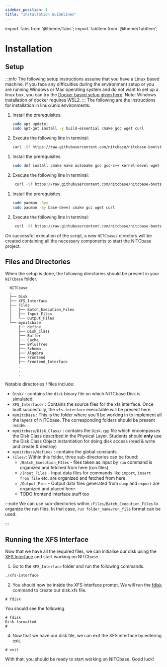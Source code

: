```yaml
---
sidebar_position: 1
title: "Installation Guidelines"
---
```


import Tabs from '@theme/Tabs';
import TabItem from '@theme/TabItem';

# Installation

## Setup

:::info
The following setup instructions assume that you have a Linux based machine. If you face any difficulties during the environment setup or you are running Windows or Mac operating system and do not want to set up a linux box, you can try the [Docker based setup given here](./DockerSetup.md). 
Note: Windows installation of docker requires WSL2.
:::
The following are the instructions for installation in linux/unix environments:

<Tabs>
<TabItem value="ubuntu" label="Ubuntu / Debian" default>

1. Install the prerequisites.
   ```bash
   sudo apt update;
   sudo apt-get install -y build-essential cmake gcc wget curl
   ```
2. Execute the following line in terminal:

   ```bash
   curl -Sf https://raw.githubusercontent.com/nitcbase/nitcbase-bootstrap/main/setup.sh | sh
   ```

</TabItem>
<TabItem value="fedora" label="Fedora / Red Hat">

1. Install the prerequisites.
   ```bash
   sudo dnf install cmake make automake gcc gcc-c++ kernel-devel wget curl
   ```
2. Execute the following line in terminal:

   ```bash
    curl -Sf https://raw.githubusercontent.com/nitcbase/nitcbase-bootstrap/main/setup.sh | sh
   ```

</TabItem>
<TabItem value="arch" label="Arch Linux">

1. Install the prerequisites.
   ```bash
   sudo pacman -Syy
   sudo pacman -Sy base-devel cmake gcc wget curl
   ```
2. Execute the following line in terminal:

   ```bash
    curl -Sf https://raw.githubusercontent.com/nitcbase/nitcbase-bootstrap/main/setup.sh | sh
   ```

</TabItem>
</Tabs>

On successful execution of the script, a new `NITCbase/` directory will be created containing all the necessary components to start the NITCbase project.

## Files and Directories

When the setup is done, the following directories should be present in your `NITCbase` folder.

```plaintext
  NITCbase
  .
  ├── Disk
  ├── XFS_Interface
  ├── Files
  │   ├── Batch_Execution_Files
  │   ├── Input_Files
  │   └── Output_Files
  └── mynitcbase
      ├── define
      ├── Disk_Class
      ├── Buffer
      ├── Cache
      ├── BPlusTree
      ├── Schema
      ├── Algebra
      ├── Frontend
      ├── Frontend_Interface
      .
      .
      .
```

Notable directories / files include:

- `Disk/` : contains the `disk` binary file on which NITCbase Disk is simulated.
- `XFS_Interface/` : Contains the source files for the xfs interface. Once built succesfully, the `xfs-interface` executable will be present here.
- `mynitcbase` : This is the folder where you'll be working in to implement all the layers of NITCbase. The corresponding folders should be present inside.
- `mynitcbase/Disk_Class/` : contains the `Disk.cpp` file which encompasses the Disk Class described in the Physical Layer. Students should **only** use the Disk Class Object instantiation for doing disk access (read & write and create & destroy)
- `mynitcbase/define/` : contains the global constants.
- `Files/`: Within this folder, three sub-directories can be found:
  - `/Batch_Execution_FIles` - files taken as input by `run` command is organized and fetched from here (run files).
  - `/Input_Files` - Input data files for commands like `import`, `insert from file` etc. are organized and fetched from here.
  - `/Output_Fies` - Output data files generated from `dump` and `export` are organized and placed here.
  - TODO frontend interface stuff too

:::note
We can use sub-directories within `/Files/Batch_Execution_Files` to organize the run files. In that case, `run folder_name/run_file` format can be used.

:::

## Running the XFS Interface

Now that we have all the required files, we can initialise our disk using the [XFS Interface](./XFS%20Interface.md) and start working on NITCbase.

1. Go to the `XFS_Interface` folder and run the following commands.

```bash
./xfs-interface
```

2. You should now be inside the XFS interface prompt. We will run the [fdisk](../User%20Interface%20Commands/efs.md#format-disk) command to create our disk.xfs file.

```
# fdisk
```

You should see the following.

```
# fdisk
Disk formatted
#
```

4. Now that we have our disk file, we can exit the XFS interface by entering exit.

```
# exit
```

With that, you should be ready to start working on NITCbase. Good luck!
